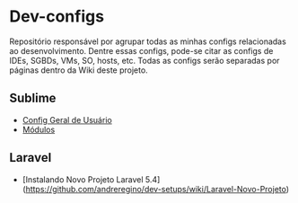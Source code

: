 # Dev-configs

Repositório responsável por agrupar todas as minhas configs relacionadas ao desenvolvimento.
Dentre essas configs, pode-se citar as configs de IDEs, SGBDs, VMs, SO, hosts, etc.
Todas as configs serão separadas por páginas dentro da Wiki deste projeto.

## Sublime
* [Config Geral de Usuário](https://github.com/andreregino/dev-setups/wiki/Sublime----Config-de-usu%C3%A1rio)
* [Módulos](https://github.com/andreregino/dev-setups/wiki/Sublime-M%C3%B3dulos)


## Laravel
* [Instalando Novo Projeto Laravel 5.4] (https://github.com/andreregino/dev-setups/wiki/Laravel-Novo-Projeto)


